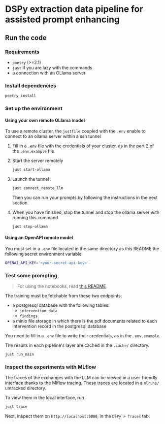 # DSPy extraction data pipeline for assisted prompt enhancing

## Run the code

### Requirements

- `poetry` (>=2.1)
- `just` if you are lazy with the commands
- a connection with an OLlama server

### Install dependencies

```sh
poetry install
```

### Set up the environment

#### Using your own remote OLlama model

To use a remote cluster, the `justfile` coupled with the `.env` enable to
connect to an ollama server within a ssh tunnel

1. Fill in a `.env` file with the credentials of your cluster, as in the
   part 2 of the `.env.example` file

2. Start the server remotely

   ```sh
   just start-ollama
   ```

3. Launch the tunnel :

   ```sh
   just connect_remote_llm
   ```

   Then you can run your prompts by following the instructions in the next section.

4. When you have finished, stop the tunnel and stop the ollama server with
   running this command

   ```sh
   just stop-ollama
   ```

#### Using an OpenAPI remote model

You must set in a `.env` file located in the same directory as this README the
following secret environment variable

```sh
OPENAI_API_KEY='<your-secret-api-key>'
```

### Test some prompting

> For using the notebooks, read [this README](./notebooks/README.md).

The training must be fetchable from these two endpoints:
- a postgresql database with the following tables:
  - `intervention_data`
  - `findings`
- a minio file storage in which there is the pdf documents related to each
intervention record in the postgresql database

You need to fill in a `.env` file to write their credentials, as in the
`.env.example`.

The results in each pipeline's layer are cached in the `.cache/` directory.

```sh
just run_main
```

### Inspect the experiments with MLflow

The traces of the exchanges with the LLM can be viewed in a user-friendly
interface thanks to the Mlflow tracing. These traces are located in a `mlruns/`
untracked directory.

To view them in the local interface, run

```sh
just trace
```

Next, inspect them on `http://localhost:5000`, in the `DSPy > Traces`
tab.
